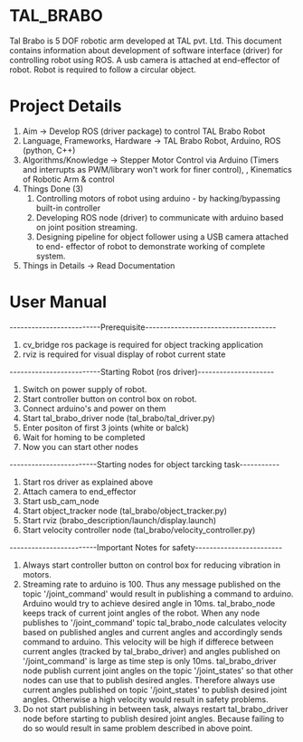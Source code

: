 # TAL_BRABO
Tal Brabo is 5 DOF robotic arm developed at TAL pvt. Ltd. This document contains information about development of software interface (driver) for controlling robot using ROS. A usb camera is attached at end-effector of robot. Robot is required to follow a circular object.

# Project Details
1. Aim -> Develop ROS (driver package) to control TAL Brabo Robot 
2. Language, Frameworks, Hardware -> TAL Brabo Robot, Arduino, ROS (python, C++)
3. Algorithms/Knowledge -> Stepper Motor Control via Arduino (Timers and interrupts as PWM/library won't work for finer control), , Kinematics of Robotic Arm & control 
4. Things Done (3)
	1. Controlling motors of robot using arduino - by hacking/bypassing built-in controller
	2. Developing ROS node (driver) to communicate with arduino based on joint position streaming.
	3. Designing pipeline for object follower using a USB camera attached to end- effector of robot to demonstrate working of complete system.
5. Things in Details -> Read Documentation

# User Manual
-------------------------Prerequisite------------------------------------
1. cv_bridge ros package is required for object tracking application
2. rviz is required for visual display of robot current state

-------------------------Starting Robot (ros driver)---------------------
1. Switch on power supply of robot.
2. Start controller button on control box on robot.
3. Connect arduino's and power on them
3. Start tal_brabo_driver node (tal_brabo/tal_driver.py)
4. Enter positon of first 3 joints (white or balck)
5. Wait for homing to be completed
6. Now you can start other nodes

------------------------Starting nodes for object tarcking task-----------
1. Start ros driver as explained above
2. Attach camera to end_effector
3. Start usb_cam_node
4. Start object_tracker node (tal_brabo/object_tracker.py)
5. Start rviz (brabo_description/launch/display.launch)
6. Start velocity controller node (tal_brabo/velocity_controller.py)

------------------------Important Notes for safety------------------------
1. Always start controller button on control box for reducing vibration in motors.
2. Streaming rate to arduino is 100. Thus any message published on the topic '/joint_command' would result in publishing a command to arduino. Arduino would try to achieve desired angle in 10ms. tal_brabo_node keeps track of current joint angles of the robot. When any node publishes to '/joint_command' topic tal_brabo_node calculates velocity based on published angles and current angles and accordingly sends command to arduino. This velocity will be high if differece between current angles (tracked by tal_brabo_driver) and angles published on '/joint_command' is large as time step is only 10ms. tal_brabo_driver node publish current joint angles on the topic '/joint_states' so that other nodes can use that to publish desired angles. Therefore always use current angles published on topic '/joint_states' to publish desired joint angles. Otherwise a high velocity would result in safety problems.
3. Do not start publishing in between task, always restart tal_brabo_driver node before starting to publish desired joint angles. Because failing to do so would result in same problem described in above point. 
